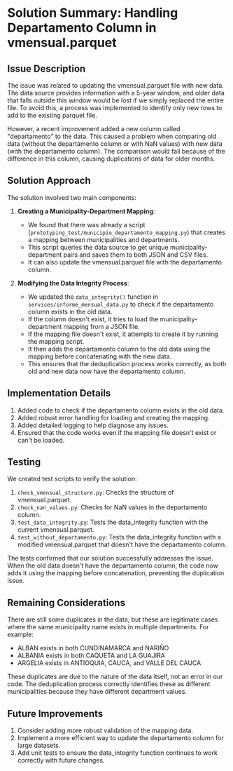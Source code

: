 # Solution Summary: Handling Departamento Column in vmensual.parquet

## Issue Description
The issue was related to updating the vmensual.parquet file with new data. The data source provides information with a 5-year window, and older data that falls outside this window would be lost if we simply replaced the entire file. To avoid this, a process was implemented to identify only new rows to add to the existing parquet file.

However, a recent improvement added a new column called "departamento" to the data. This caused a problem when comparing old data (without the departamento column or with NaN values) with new data (with the departamento column). The comparison would fail because of the difference in this column, causing duplications of data for older months.

## Solution Approach
The solution involved two main components:

1. **Creating a Municipality-Department Mapping**:
   - We found that there was already a script (`prototyping_test/municipio_departamento_mapping.py`) that creates a mapping between municipalities and departments.
   - This script queries the data source to get unique municipality-department pairs and saves them to both JSON and CSV files.
   - It can also update the vmensual.parquet file with the departamento column.

2. **Modifying the Data Integrity Process**:
   - We updated the `data_integrity()` function in `services/informe_mensual_data.py` to check if the departamento column exists in the old data.
   - If the column doesn't exist, it tries to load the municipality-department mapping from a JSON file.
   - If the mapping file doesn't exist, it attempts to create it by running the mapping script.
   - It then adds the departamento column to the old data using the mapping before concatenating with the new data.
   - This ensures that the deduplication process works correctly, as both old and new data now have the departamento column.

## Implementation Details
1. Added code to check if the departamento column exists in the old data.
2. Added robust error handling for loading and creating the mapping.
3. Added detailed logging to help diagnose any issues.
4. Ensured that the code works even if the mapping file doesn't exist or can't be loaded.

## Testing
We created test scripts to verify the solution:
1. `check_vmensual_structure.py`: Checks the structure of vmensual.parquet.
2. `check_nan_values.py`: Checks for NaN values in the departamento column.
3. `test_data_integrity.py`: Tests the data_integrity function with the current vmensual.parquet.
4. `test_without_departamento.py`: Tests the data_integrity function with a modified vmensual.parquet that doesn't have the departamento column.

The tests confirmed that our solution successfully addresses the issue. When the old data doesn't have the departamento column, the code now adds it using the mapping before concatenation, preventing the duplication issue.

## Remaining Considerations
There are still some duplicates in the data, but these are legitimate cases where the same municipality name exists in multiple departments. For example:
- ALBAN exists in both CUNDINAMARCA and NARIÑO
- ALBANIA exists in both CAQUETA and LA GUAJIRA
- ARGELIA exists in ANTIOQUIA, CAUCA, and VALLE DEL CAUCA

These duplicates are due to the nature of the data itself, not an error in our code. The deduplication process correctly identifies these as different municipalities because they have different department values.

## Future Improvements
1. Consider adding more robust validation of the mapping data.
2. Implement a more efficient way to update the departamento column for large datasets.
3. Add unit tests to ensure the data_integrity function continues to work correctly with future changes.
